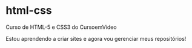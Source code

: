 # html-css
 Curso de HTML-5 e CSS3  do CursoemVideo

 Estou aprendendo a criar sites e agora vou gerenciar meus repositórios!
